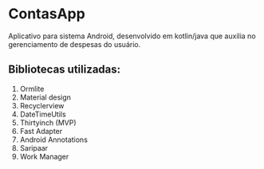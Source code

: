 # ContasApp

Aplicativo para sistema Android, desenvolvido em kotlin/java que auxilia no gerenciamento de despesas do usuário.

## Bibliotecas utilizadas:
1. Ormlite
2. Material design
3. Recyclerview
4. DateTimeUtils
5. Thirtyinch (MVP)
6. Fast Adapter
7. Android Annotations
8. Saripaar
9. Work Manager
